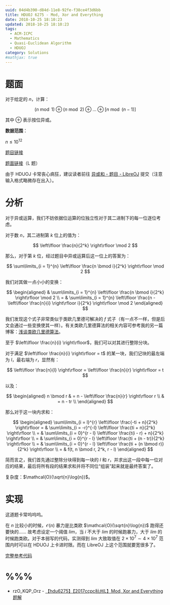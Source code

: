 ```yaml
---
uuid: 04d4b390-d84d-11e8-92fe-f38ce4f3d6bb
title: HDUOJ 6275 - Mod, Xor and Everything
date: 2018-10-25 18:10:23
updated: 2018-10-25 18:10:23
tags: 
  - ACM-ICPC
  - Mathematics
  - Quasi-Euclidean Algorithm
  - HDUOJ
category: Solutions
#mathjax: true
---
```


# 题面

对于给定的 $n$，计算：

$$
(n \bmod 1) \oplus (n \bmod 2) \oplus \dots \oplus [n \bmod (n - 1)]
$$

其中 $\oplus$ 表示按位异或。

**数据范围**：

$n \le 10^{12}$

[题目链接](http://acm.hdu.edu.cn/showproblem.php?pid=6275)

[题面链接](http://acm.hdu.edu.cn/downloads/CCPC2018-Hangzhou-ProblemSet.pdf)（L 题）

由于 HDUOJ 卡常丧心病狂，建议读者前往 [异或和 - 题目 - LibreOJ](https://loj.ac/problem/6344) 提交（注意输入格式略微存在出入）。

# 分析

对于异或运算，我们不妨依据位运算的位独立性对于其二进制下的每一位逐位考虑。

对于数 $n$，其二进制第 $k$ 位上的值为：

$$
\left\lfloor \frac{n}{2^k} \right\rfloor \mod 2
$$

那么，对于第 $k$ 位，经过题目中异或运算后这一位上的答案为：

$$
\sum\limits_{i = 1}^{n} \left\lfloor \frac{n \bmod i}{2^k} \right\rfloor \mod 2
$$

我们对其做一点小小的变换：

$$
\begin{aligned}
& \sum\limits_{i = 1}^{n} \left\lfloor \frac{n \bmod i}{2^k} \right\rfloor \mod 2 \\
= & \sum\limits_{i = 1}^{n} \left\lfloor \frac{n - \left\lfloor \frac{n}{i} \right\rfloor i}{2^k} \right\rfloor \mod 2
\end{aligned}
$$

我们发现这个式子非常类似于类欧几里德可解决的 $f$ 式子（有一点不一样，但是后文会通过一些变换使其一样）。有关类欧几里德算法的相关内容可参考我的另一篇博客：[浅谈类欧几里德算法](https://blog.codgician.pw/2018/10/18/quasi-euclidean-algorithm/)。

至于 $\left\lfloor \frac{n}{i} \right\rfloor$，我们可以对其进行整除分块。

对于满足 $\left\lfloor \frac{n}{i} \right\rfloor = t$ 的某一块，我们记块的最左端为 $l$，最右端为 $r$，显然有：

$$
\left\lfloor \frac{n}{l} \right\rfloor = \left\lfloor \frac{n}{r} \right\rfloor = t
$$

以及：

$$
\begin{aligned}
n \bmod r & = n - \left\lfloor \frac{n}{r} \right\rfloor r \\
& = n - tr \\
\end{aligned}
$$

那么对于这一块内求和：

$$
\begin{aligned}
\sum\limits_{i = l}^{r} \left\lfloor \frac{-ti + n}{2^k} \right\rfloor = & \sum\limits_{i = -r}^{-l} \left\lfloor \frac{ti + n}{2^k} \right\rfloor \\
= & \sum\limits_{i = 0}^{r - l} \left\lfloor \frac{t(i - r) + n}{2^k} \right\rfloor \\
= & \sum\limits_{i = 0}^{r - l} \left\lfloor \frac{ti + (n - tr)}{2^k} \right\rfloor \\
= & \sum\limits_{i = 0}^{r - l} \left\lfloor \frac{ti + (n \bmod r)}{2^k} \right\rfloor \\
= & f(t, n \bmod r, 2^k, r - l)
\end{aligned}
$$

简而言之，我们首先通过整除分块得到每一块的 $l$ 和 $r$，并求出这一段中每一位对应的结果，最后将所有段的结果求和并将不同位“组装”起来就是最终答案了。

复杂度：$\mathcal{O}(\sqrt{n}\log{n})$。

# 实现

这道题卡常呜呜呜。

在 $n$ 比较小的时候，$\mathcal{O}(n)$ 暴力是比类欧 $\mathcal{O}(\sqrt{n}\log{n})$ 跑得还要快的…… 故考虑设定一个阈值 $lim$，当 $i$ 不大于 $lim$ 的时候跑暴力，大于 $lim$ 的时候跑类欧。对于本弱写的代码，实测得到 $lim$ 大致取值在 $2 \times 10^7 \sim 4 \times 10^7$ 范围内时可以在 HDUOJ 上卡进时限。而在 LibreOJ 上这个范围就要宽很多了。

[完整参考代码](https://github.com/codgician/ICPC/blob/master/HDUOJ/6275/quasi_euclidean.cpp)

# %%%

- rzO_KQP_Orz - [【hdu6275】【2017ccpc杭州L】Mod, Xor and Everything 题解](https://blog.csdn.net/rzO_KQP_Orz/article/details/83120181?utm_source=blogxgwz0)
